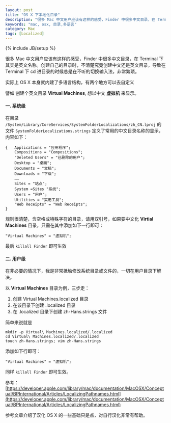 ```yaml
---
layout: post
title: "OS X 下本地化目录"
description: "很多 Mac 中文用户应该有这样的感受，Finder 中很多中文目录，在 Terminal 下其实是英文名称。创建自己的目录时，不清楚究竟创建中文还是英文目录，导致在 Terminal 下 cd 进目录的时候总是在不听的切换输入法，非常繁琐。"
keywords: "mac, osx, 目录,多语言"
category: Mac
tags: [Localized]
---
```

{% include JB/setup %}

很多 Mac 中文用户应该有这样的感受，Finder 中很多中文目录，在 Terminal 下其实是英文名称。创建自己的目录时，不清楚究竟创建中文还是英文目录，导致在 Terminal 下 cd 进目录的时候总是在不听的切换输入法，非常繁琐。

实际上 OS X 本身就内建了多语言结构，有两个地方可以去自定义

譬如 创建个英文目录 **Virtual Machines**, 想以中文 **虚拟机** 来显示。

<!-- more -->
#### 一. 系统级

在目录 `/System/Library/CoreServices/SystemFolderLocalizations/zh_CN.lproj` 的文件 `SystemFolderLocalizations.strings` 定义了常用的中文目录名称的显示，内容如下：

```
{   Applications = "应用程序";
    Compositions = "Compositions";
    "Deleted Users" = "已删除的用户";
    Desktop = "桌面";
    Documents = "文稿";
    Downloads = "下载";
    ……
    Sites = "站点";
    System =Sites "系统";
    Users = "用户";
    Utilities = "实用工具";
    "Web Receipts" = "Web Receipts";
}
```

规则很清楚，含空格或特殊字符的目录，请用双引号，如果要中文化 **Virtial Machines** 目录，只需在其中添加如下一行即可：

    "Virtual Machines" = "虚拟机";

最后 `killall Finder` 即可生效

#### 二. 用户级

在非必要的情况下，我是非常抵触修改系统目录或文件的，一切在用户目录下解决。

以 **Virtual Machines** 目录为例，三步走：

1. 创建 Virtual Machines.localized 目录
2. 在该目录下创建 .localized 目录
3. 在 .localized 目录下创建 zh-Hans.strings 文件

简单来说就是

    mkdir -p Virtual\ Machines.localized/.localized
    cd Virtual\ Machines.localized/.localized
    touch zh-Hans.strings; vim zh-Hans.strings

添加如下行即可：

    "Virtual Machines" = "虚拟机";

同样 `killall Finder` 即可生效。

参考：[https://developer.apple.com/library/mac/documentation/MacOSX/Conceptual/BPInternational/Articles/LocalizingPathnames.html](https://developer.apple.com/library/mac/documentation/MacOSX/Conceptual/BPInternational/Articles/LocalizingPathnames.html)

参考文章介绍了汉化 OS X 的一些基础只是点，对自行汉化非常有帮助。
